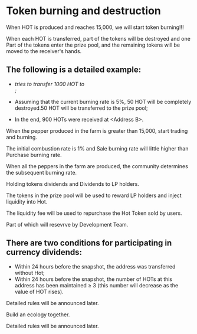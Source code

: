 # Token burning and destruction

When HOT is produced and reaches 15,000, we will start token burning!!!

When each HOT is transferred, part of the tokens will be destroyed and one Part of the tokens enter the prize pool, and the remaining tokens will be moved to the receiver's hands.

## The following is a detailed example:

+ <Address A> tries to transfer 1000 HOT to <Address B>;

+ Assuming that the current burning rate is 5%, 50 HOT will be completely destroyed.50 HOT will be transferred to the prize pool;

+ In the end, 900 HOTs were received at <Address B\>.

When the pepper produced in the farm is greater than 15,000, start trading and burning.

The initial combustion rate is 1% and Sale burning rate will little higher than Purchase burning rate.

When all the peppers in the farm are produced, the community determines the subsequent burning rate.


Holding tokens dividends and Dividends to LP holders.

The tokens in the prize pool will be used to reward LP holders and inject liquidity into Hot. 

The liquidity fee will be used to repurchase the Hot Token sold by users.

Part of which will resevrve by Development Team.

## There are two conditions for participating in currency dividends:
+ Within 24 hours before the snapshot, the address was transferred without Hot;
+ Within 24 hours before the snapshot, the number of HOTs at this address has been maintained ≥ 3 (this number will decrease as the value of HOT rises).

Detailed rules will be announced later.




Build an ecology together.

Detailed rules will be announced later.
